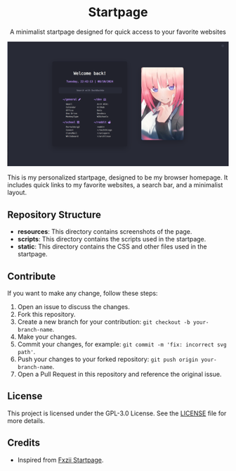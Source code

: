 <h1 align="center">Startpage</h1>

<p align="center">A minimalist startpage designed for quick access to your favorite websites</p>

![Startpage Screenshot](/resources/startpage-2024-10-08.webp)

This is my personalized startpage, designed to be my browser homepage. It includes quick links to my favorite websites, a search bar, and a minimalist layout.

## Repository Structure

- **resources**: This directory contains screenshots of the page.
- **scripts**: This directory contains the scripts used in the startpage.
- **static**: This directory contains the CSS and other files used in the startpage.

## Contribute

If you want to make any change, follow these steps:

1. Open an issue to discuss the changes.
2. Fork this repository.
3. Create a new branch for your contribution: `git checkout -b your-branch-name`.
4. Make your changes.
5. Commit your changes, for example: `git commit -m 'fix: incorrect svg path'`.
6. Push your changes to your forked repository: `git push origin your-branch-name`.
7. Open a Pull Request in this repository and reference the original issue.

## License

This project is licensed under the GPL-3.0 License. See the [LICENSE](LICENSE) file for more details.

## Credits

- Inspired from [Fxzii Startpage](https://github.com/Fxzzi/startpage).
